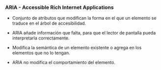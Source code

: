 ### ARIA - Accessible Rich Internet Applications

* Conjunto de atributos que modifican la forma en el que un elemento se traduce en el árbol de accesibilidad.

* ARIA añade información que falta, para que el lector de pantalla pueda interpretarla correctamente.

* Modifica la semántica de un elemento existente o agrega en los elementos que no lo tengan.

* ARIA no modifica el comportamiento del elemento. 